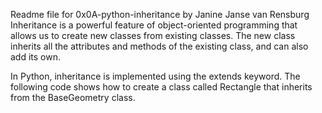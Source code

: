 Readme file for 0x0A-python-inheritance
by Janine Janse van Rensburg
Inheritance is a powerful feature of object-oriented programming that allows us to create new classes from existing classes. The new class inherits all the attributes and methods of the existing class, and can also add its own.

In Python, inheritance is implemented using the extends keyword. The following code shows how to create a class called Rectangle that inherits from the BaseGeometry class.
